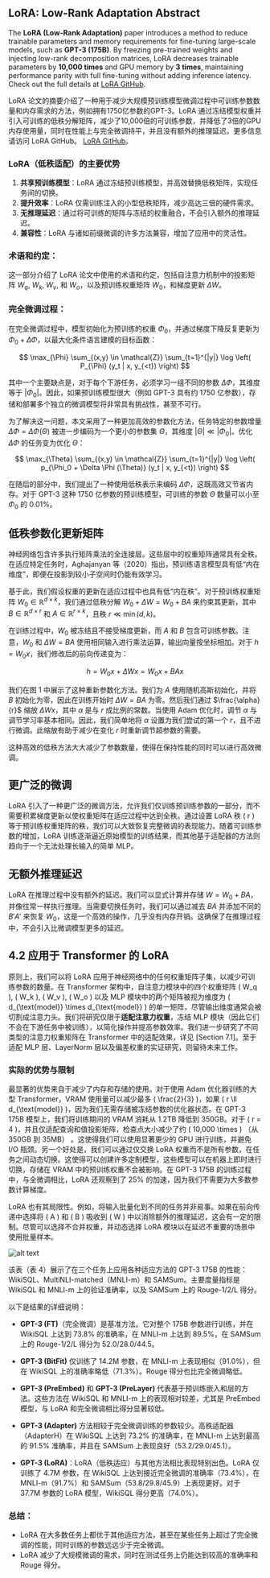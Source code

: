 ## LoRA: Low-Rank Adaptation Abstract

The **LoRA (Low-Rank Adaptation)** paper introduces a method to reduce trainable parameters and memory requirements for fine-tuning large-scale models, such as **GPT-3 (175B)**. By freezing pre-trained weights and injecting low-rank decomposition matrices, LoRA decreases trainable parameters by **10,000 times** and GPU memory by **3 times**, maintaining performance parity with full fine-tuning without adding inference latency. Check out the full details at [LoRA GitHub](https://github.com/microsoft/LoRA).


LoRA 论文的摘要介绍了一种用于减少大规模预训练模型微调过程中可训练参数数量和内存需求的方法，例如拥有1750亿参数的GPT-3。LoRA 通过冻结模型权重并引入可训练的低秩分解矩阵，减少了10,000倍的可训练参数，并降低了3倍的GPU内存使用量，同时在性能上与完全微调持平，并且没有额外的推理延迟。更多信息请访问 LoRA GitHub。
 [LoRA GitHub](https://github.com/microsoft/LoRA)。

 ### LoRA（低秩适配）的主要优势

1. **共享预训练模型**：LoRA 通过冻结预训练模型，并高效替换低秩矩阵，实现任务间的切换。
2. **提升效率**：LoRA 仅需训练注入的小型低秩矩阵，减少高达三倍的硬件需求。
3. **无推理延迟**：通过将可训练的矩阵与冻结的权重融合，不会引入额外的推理延迟。
4. **兼容性**：LoRA 与诸如前缀微调的许多方法兼容，增加了应用中的灵活性。

### 术语和约定：
这一部分介绍了 LoRA 论文中使用的术语和约定，包括自注意力机制中的投影矩阵 $W_q$, $W_k$, $W_v$, 和 $W_o$，以及预训练权重矩阵 $W_0$，和梯度更新 $\Delta W$。

### 完全微调过程：


在完全微调过程中，模型初始化为预训练的权重 $\Phi_0$，并通过梯度下降反复更新为 $\Phi_0 + \Delta \Phi$，以最大化条件语言建模的目标函数：


$$
\max_{\Phi} \sum_{(x,y) \in \mathcal{Z}} \sum_{t=1}^{|y|} \log \left( P_{\Phi} (y_t | x, y_{<t}) \right)
$$


其中一个主要缺点是，对于每个下游任务，必须学习一组不同的参数 $\Delta \Phi$，其维度等于 $|\Phi_0|$。因此，如果预训练模型很大（例如 GPT-3 具有约 1750 亿参数），存储和部署多个独立的微调模型将非常具有挑战性，甚至不可行。


为了解决这一问题，本文采用了一种更加高效的参数化方法，任务特定的参数增量 $\Delta \Phi = \Delta \Phi (\Theta)$ 被进一步编码为一个更小的参数集 $\Theta$，其维度 $|\Theta| \ll |\Phi_0|$。优化 $\Delta \Phi$ 的任务变为优化 $\Theta$：


$$
\max_{\Theta} \sum_{(x,y) \in \mathcal{Z}} \sum_{t=1}^{|y|} \log \left( p_{\Phi_0 + \Delta \Phi (\Theta)} (y_t | x, y_{<t}) \right)
$$

在随后的部分中，我们提出了一种使用低秩表示来编码 $\Delta \Phi$，这既高效又节省内存。对于 GPT-3 这种 1750 亿参数的预训练模型，可训练的参数 $\Theta$ 数量可以小至 $\Phi_0$ 的 0.01%。

## 低秩参数化更新矩阵

神经网络包含许多执行矩阵乘法的全连接层。这些层中的权重矩阵通常具有全秩。在适应特定任务时，Aghajanyan 等（2020）指出，预训练语言模型具有低“内在维度”，即便在投影到较小子空间时仍能有效学习。

基于此，我们假设权重的更新在适应过程中也具有低“内在秩”。对于预训练权重矩阵 $W_0 \in \mathbb{R}^{d \times k}$，我们通过低秩分解 $W_0 + \Delta W = W_0 + BA$ 来约束其更新，其中 $B \in \mathbb{R}^{d \times r}$ 和 $A \in \mathbb{R}^{r \times k}$，且秩 $r \ll \min(d, k)$。

在训练过程中，$W_0$ 被冻结且不接受梯度更新，而 $A$ 和 $B$ 包含可训练参数。注意，$W_0$ 和 $\Delta W = BA$ 使用相同输入进行乘法运算，输出向量按坐标相加。对于 $h = W_0 x$，我们修改后的前向传递变为：

$$ h = W_0 x + \Delta W x = W_0 x + BA x $$

我们在图 1 中展示了这种重新参数化方法。我们为 $A$ 使用随机高斯初始化，并将 $B$ 初始化为零，因此在训练开始时 $\Delta W = BA$ 为零。然后我们通过 $\frac{\alpha}{r}$ 缩放 $\Delta W x$，其中 $\alpha$ 是与 $r$ 成比例的常数。当使用 Adam 优化时，调节 $\alpha$ 与调节学习率基本相同。因此，我们简单地将 $\alpha$ 设置为我们尝试的第一个 $r$，且不进行微调。此缩放有助于减少在变化 $r$ 时重新调节超参数的需要。


这种高效的低秩方法大大减少了参数数量，使得在保持性能的同时可以进行高效微调。

## 更广泛的微调

LoRA 引入了一种更广泛的微调方法，允许我们仅训练预训练参数的一部分，而不需要积累梯度更新以使权重矩阵在适应过程中达到全秩。通过设置 LoRA 秩 \( r \) 等于预训练权重矩阵的秩，我们可以大致恢复完整微调的表现能力。随着可训练参数的增加，LoRA 训练逐渐逼近原始模型的训练结果，而其他基于适配器的方法则趋向于一个无法处理长输入的简单 MLP。

## 无额外推理延迟


LoRA 在推理过程中没有额外的延迟。我们可以显式计算并存储 $W = W_0 + BA$，并像往常一样执行推理。当需要切换任务时，我们可以通过减去 $BA$ 并添加不同的 $B'A'$ 来恢复 $W_0$，这是一个高效的操作，几乎没有内存开销。这确保了在推理过程中，不会引入比微调模型更多的延迟。

## 4.2 应用于 Transformer 的 LoRA

原则上，我们可以将 LoRA 应用于神经网络中的任何权重矩阵子集，以减少可训练参数的数量。在 Transformer 架构中，自注意力模块中的四个权重矩阵 \( W_q \), \( W_k \), \( W_v \), \( W_o \) 以及 MLP 模块中的两个矩阵被视为维度为 \( d_{\text{model}} \times d_{\text{model}} \) 的单一矩阵，尽管输出维度通常会被切割成注意力头。我们将研究仅限于**适配注意力权重**，冻结 MLP 模块（因此它们不会在下游任务中被训练），以简化操作并提高参数效率。我们进一步研究了不同类型的注意力权重矩阵在 Transformer 中的适配效果，详见 [Section 7.1]。至于适配 MLP 层、LayerNorm 层以及偏差权重的实证研究，则留待未来工作。

### 实际的优势与限制

最显著的优势来自于减少了内存和存储的使用。对于使用 Adam 优化器训练的大型 Transformer，VRAM 使用量可以减少最多 \( \frac{2}{3} \)，如果 \( r \ll d_{\text{model}} \)，因为我们无需存储被冻结参数的优化器状态。在 GPT-3 175B 模型上，我们将训练期间的 VRAM 消耗从 1.2TB 降低到 350GB。对于 \( r = 4 \)，并且仅适配查询和值投影矩阵，检查点大小减少了约 \( 10,000 \times \) （从 350GB 到 35MB）
。这使得我们可以使用显著更少的 GPU 进行训练，并避免 I/O 瓶颈。另一个好处是，我们可以通过仅交换 LoRA 权重而不是所有参数，在任务之间动态切换。这使得可以创建许多定制模型，这些模型可以在机器上即时进行切换，存储在 VRAM 中的预训练权重不会被影响。在 GPT-3 175B 的训练过程中，与全微调相比，LoRA 还观察到了 25% 的加速，因为我们不需要为大多数参数计算梯度。

LoRA 也有其局限性。例如，将输入批量化到不同的任务并非易事。如果在前向传递中选择将 \( A \) 和 \( B \) 吸收到 \( W \) 中以消除额外的推理延迟，这会有一定的限制。尽管可以选择不合并权重，并动态选择 LoRA 模块以在延迟不重要的场景中使用批量样本。


![alt text](image-3.png)

该表（表 4）展示了在三个任务上应用各种适应方法的 GPT-3 175B 的性能：WikiSQL、MultiNLI-matched（MNLI-m）和 SAMSum。主要度量指标是 WikiSQL 和 MNLI-m 上的验证准确率，以及 SAMSum 上的 Rouge-1/2/L 得分。

以下是结果的详细说明：

- **GPT-3 (FT)**（完全微调）是基准方法。它对整个 175B 参数进行训练，并在 WikiSQL 上达到 73.8% 的准确率，在 MNLI-m 上达到 89.5%，在 SAMSum 上的 Rouge-1/2/L 得分为 52.0/28.0/44.5。

- **GPT-3 (BitFit)** 仅训练了 14.2M 参数，在 MNLI-m 上表现相似（91.0%），但在 WikiSQL 上的准确率略低（71.3%）。Rouge 得分也比完全微调略低。

- **GPT-3 (PreEmbed)** 和 **GPT-3 (PreLayer)** 代表基于预训练嵌入和层的方法。这些方法在 WikiSQL 和 MNLI-m 上的表现相对较差，尤其是 PreEmbed 模型，与 LoRA 和完全微调相比得分显著较低。

- **GPT-3 (Adapter)** 方法相较于完全微调训练的参数较少。高秩适配器（AdapterH）在 WikiSQL 上达到 73.2% 的准确率，在 MNLI-m 上达到最高的 91.5% 准确率，并且在 SAMSum 上表现良好（53.2/29.0/45.1）。

- **GPT-3 (LoRA)**：LoRA（低秩适应）与其他方法相比表现特别出色。LoRA 仅训练了 4.7M 参数，在 WikiSQL 上达到接近完全微调的准确率（73.4%），在 MNLI-m（91.7%）和 SAMSum（53.8/29.8/45.9）上表现更好。对于 37.7M 参数的 LoRA 模型，WikiSQL 得分更高（74.0%）。

### 总结：
- LoRA 在大多数任务上都优于其他适应方法，甚至在某些任务上超过了完全微调的性能，同时训练的参数远远少于完全微调。
- LoRA 减少了大规模微调的需求，同时在测试任务上仍能达到较高的准确率和 Rouge 得分。
